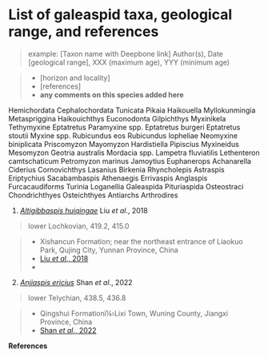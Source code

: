 # **List of galeaspid taxa, geological range, and references**
> example:
[Taxon name with Deepbone link] Author(s), Date
> [geological range], XXX (maximum age), YYY (minimum age)

> - [horizon and locality]
> - [references]
> - **any comments on this species added here**

Hemichordata
Cephalochordata
Tunicata
Pikaia
Haikouella
Myllokunmingia
Metaspriggina
Haikouichthys
Euconodonta
Gilpichthys
Myxinikela
Tethymyxine
Eptatretus Paramyxine spp.
Eptatretus burgeri
Eptatretus stoutii
Myxine spp.
Rubicundus eos
Rubicundus lopheliae
Neomyxine biniplicata
Priscomyzon
Mayomyzon
Hardistiella
Pipiscius
Myxineidus
Mesomyzon
Geotria australis
Mordacia spp.
Lampetra fluviatilis
Lethenteron camtschaticum
Petromyzon marinus
Jamoytius
Euphanerops
Achanarella
Ciderius
Cornovichthys
Lasanius
Birkenia
Rhyncholepis
Astraspis
Eriptychius
Sacabambaspis
Athenaegis
Errivaspis
Anglaspis
Furcacaudiforms
Turinia
Loganellia
Galeaspida
Pituriaspida
Osteostraci
Chondrichthyes
Osteichthyes
Antiarchs
Arthrodires

1. [*Altigibbaspis huiqingae*](https://deepbone.org/public/#/explor?s_id=73601functionId=Deepbone_header_searchResultOpen)  Liu *et al*., 2018
> lower Lochkovian, 419.2, 415.0

> - Xishancun Formation; near the northeast entrance of Liaokuo Park, Qujing City, Yunnan Province, China
> - [Liu *et al*., 2018](https://www.vertpala.ac.cn/EN/Y2018/V56/I1/1)
> - 

2. [*Anjiaspis ericius*](https://deepbone.cn/public/#/explor?s_id=172117&functionId=Deepbone_header_searchResultOpen) Shan *et al*., 2022
> lower Telychian, 438.5, 436.8 

> - Qingshui Formationï¼›Lixi Town, Wuning County, Jiangxi Province, China
> - [Shan *et al*., 2022](https://www.sciencedirect.com/science/article/abs/pii/S1367912022001109)
    

**References**
